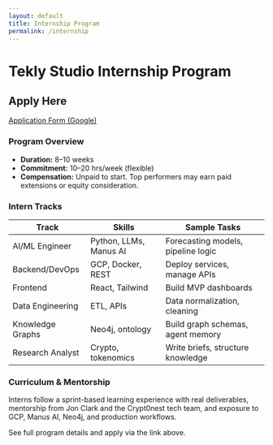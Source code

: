 ```yaml
---
layout: default
title: Internship Program
permalink: /internship
---
```


# Tekly Studio Internship Program

## Apply Here
[Application Form (Google)](https://docs.google.com/forms/d/e/1FAIpQLScDBN3oLB4xZaFpetgRxOvWMO6EzhFoY8k6RkNX0C13Tt4MQg/viewform?usp=header)

### Program Overview
* **Duration:** 8–10 weeks
* **Commitment:** 10–20 hrs/week (flexible)
* **Compensation:** Unpaid to start. Top performers may earn paid extensions or equity consideration.

### Intern Tracks

| Track | Skills | Sample Tasks |
|-------|--------|-------------|
| AI/ML Engineer | Python, LLMs, Manus AI | Forecasting models, pipeline logic |
| Backend/DevOps | GCP, Docker, REST | Deploy services, manage APIs |
| Frontend | React, Tailwind | Build MVP dashboards |
| Data Engineering | ETL, APIs | Data normalization, cleaning |
| Knowledge Graphs | Neo4j, ontology | Build graph schemas, agent memory |
| Research Analyst | Crypto, tokenomics | Write briefs, structure knowledge |

### Curriculum & Mentorship
Interns follow a sprint-based learning experience with real deliverables, mentorship from Jon Clark and the Crypt0nest tech team, and exposure to GCP, Manus AI, Neo4j, and production workflows.

See full program details and apply via the link above.
